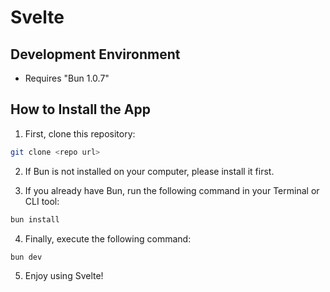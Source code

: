 # Svelte

## Development Environment

- Requires "Bun 1.0.7"

## How to Install the App

1. First, clone this repository:

```bash
git clone <repo url>
```

2. If Bun is not installed on your computer, please install it first.

3. If you already have Bun, run the following command in your Terminal or CLI tool:

```bash
bun install
```

4. Finally, execute the following command:

```bash
bun dev
```

5. Enjoy using Svelte!
